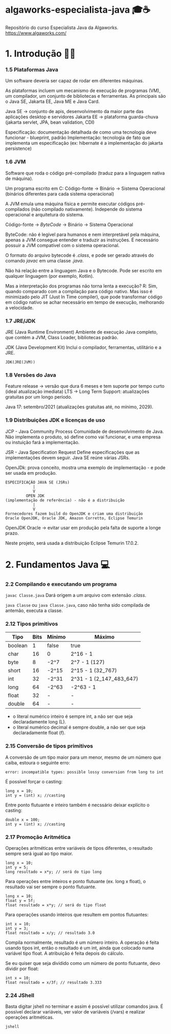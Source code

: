# algaworks-especialista-java 🎓☕️
Repositório do curso Especialista Java da Algaworks.
https://www.algaworks.com/

# 1. Introdução 👩‍🏫
### 1.5 Plataformas Java
Um software deveria ser capaz de rodar em diferentes máquinas.

As plataformas incluem um mecanismo de execução de programas (VM), um compilador, um conjunto de bibliotecas e ferramentas. As principais são o Java SE, Jakarta EE, Java ME e Java Card.

Java SE -> conjunto de apis, desenvolvimento da maior parte das aplicações desktop e servidores
Jakarta EE -> plataforma guarda-chuva (jakarta servlet, JPA, bean validation, CDI)

Especificação: documentação detalhada de como uma tecnologia deve funcionar - blueprint, padrão
Implementação: tecnologia de fato que implementa um especificação (ex: hibernate é a implementação do jakarta persistence)

### 1.6 JVM
Software que roda o código pré-compilado (traduz para a linguagem nativa de máquina).

Um programa escrito em C:
Código-fonte -> Binário -> Sistema Operacional (binários diferentes para cada sistema operacional)

A JVM emula uma máquina física e permite executar códigos pré-compilados (não compilado nativamente). Independe do sistema operacional e arquitetura do sistema.

Código-fonte -> _ByteCode_ -> Binário -> Sistema Operacional

ByteCode: não é legível para humanos e nem interpretável pela máquina, apenas a JVM consegue entender e traduzir as instruções. É necessário possuir a JVM compatível com o sistema operacional.

O formato do arquivo bytecode é _.class_, e pode ser gerado através do comando _javac_ em uma classe _.java_.

Não há relação entre a linguagem Java e o Bytecode. Pode ser escrito em qualquer linguagem (por exemplo, Kotlin).

Mas a interpretação dos programas não torna lenta a execução?
R: Sim, quando comparado com a compilação para código nativo. Mas isso é minimizado pelo JIT (Just In Time compiler), que pode transformar código em código nativo se achar necessário em tempo de execução, melhorando a velocidade.

### 1.7 JRE/JDK

JRE (Java Runtime Environment)
Ambiente de execução Java completo, que contém a JVM, Class Loader, bibliotecas padrão.

JDK (Java Development Kit)
Inclui o compilador, ferramentas, utilitário e a JRE.

```JDK(JRE(JVM))```

### 1.8 Versões do Java

Feature release -> versão que dura 6 meses e tem suporte por tempo curto (ideal atualização imediata)
LTS -> Long Term Support: atualizações gratuitas por um longo período.

Java 17: setembro/2021 (atualizações gratuitas até, no mínimo, 2029).

### 1.9 Distribuições JDK e licenças de uso
JCP - Java Community Process
Comunidade de desenvolvimento de Java. Não implementa o produto, só define como vai funcionar, e uma empresa ou instuição fará a implementação.

JSR - Java Specification Request
Define especificações que as implementações devem seguir.
Java SE reúne várias JSRs.

OpenJDk: prova conceito, mostra uma exemplo de implementação - e pode ser usada em produção.

```
ESPECIFICAÇÃO JAVA SE (JSRs)
            |  
            V
         OPEN JDK
(implementação de referência) - não é a distribuição
            |  
            V
Fornecedores fazem build do OpenJDK e criam uma distribuição
Oracle OpenJDK, Oracle JDK, Amazon Corretto, Eclipse Temurin    
```

OpenJDK Oracle -> evitar usar em produção pela falta de suporte a longe prazo.

Neste projeto, será usada a distribuição Eclipse Temurin 17.0.2.


# 2. Fundamentos Java 💻
### 2.2 Compilando e executando um programa

```javac Classe.java```
Dará origem a um arquivo com extensão _.class_.

```java Classe``` ou ```java Classe.java```, caso não tenha sido compilada de antemão, executa a classe.

### 2.12 Tipos primitivos

|Tipo|Bits|Mínimo|Máximo|
|----|----|----|----|
| boolean | 1 | false | true |
| char | 16 | 0 | 2^16 - 1 |
| byte | 8 | -2^7 | 2^7 - 1 (127) |
| short | 16 | -2^15 | 2^15 - 1 (32_767) |
| int | 32 | -2^31 | 2^31 - 1 (2_147_483_647)|
| long | 64 | -2^63 | -2^63 - 1 |
| float | 32 | - | - |
| double  | 64 | - | - |

* o literal numérico inteiro é sempre int, a não ser que seja declaradamente long (L).
* o literal numérico decimal é sempre double, a não ser que seja declaradamente float (f).

### 2.15 Conversão de tipos primitivos

A conversão de um tipo maior para um menor, mesmo de um número que caiba, estoura o seguinte erro:

```error: incompatible types: possible lossy conversion from long to int```

É possível forçar o casting:
```
long x = 10;
int y = (int) x; //casting
```

Entre ponto flutuante e inteiro também é necssário deixar explícito o casting:
```
double x = 100;
int y = (int) x; //casting
```

### 2.17 Promoção Aritmética

Operações aritméticas entre variáveis de tipos diferentes, o resultado sempre será igual ao tipo maior.
```
long x = 10;
int y = 5;
long resultado = x*y; // será do tipo long
```

Para operações entre inteiros e ponto flutuante (ex. long x float), o resultado vai ser sempre o ponto flutuante. 
```
long x = 10;
float y = 5f;
float resultado = x*y; // será do tipo float
```

Para operações usando inteiros que resultem em pontos flutuantes:

```
int x = 10;
int y = 3;
float resultado = x/y; // resultado 3.0
```

Compila normalmente, resultado é um número inteiro. A operação é feita usando tipos int, então o resultado é um int, ainda que colocado numa variável tipo float. A atribuição é feita depois do cálculo.

Se eu quiser que seja dividido como um número de ponto flutuante, devo dividir por float:

```
int x = 10;
float resultado = x/3f; // resultado 3.333
```

### 2.24 JShell

Basta digitar jshell no terminar e assim é possível utilizar comandos java.
É possível declarar variáveis, ver valor de variáveis (/vars) e realizar operações aritméticas.

```
jshell
```

